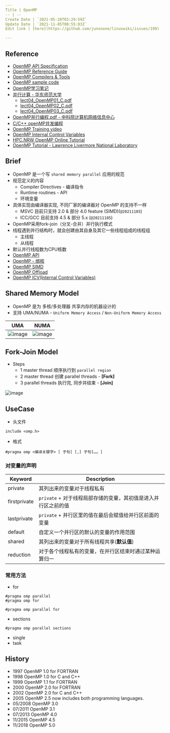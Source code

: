 ```yaml
---
Title | OpenMP
-- | --
Create Date | `2021-05-20T03:29:59Z`
Update Date | `2021-11-05T08:55:03Z`
Edit link | [here](https://github.com/junxnone/linuxwiki/issues/199)

---
```

## Reference
- [OpenMP API Specification](https://www.openmp.org/spec-html/5.1/openmp.html)
- [OpenMP Reference Guide](https://www.openmp.org/resources/refguides/)
- [OpenMP Compilers & Tools](https://www.openmp.org/resources/openmp-compilers-tools/)
- [OpenMP sample code](https://github.com/OpenMP/Examples/tree/main/sources)
- [OpenMP学习笔记](https://blog.csdn.net/qq_40379678/article/details/107788716)
- [并行计算 - 华东师范大学 ](http://math.ecnu.edu.cn/~jypan/Teaching/ParaComp/) 
  - [lect04_OpenMP01_C.pdf](https://github.com/junxnone/tech-io/files/6613360/lect04_OpenMP01_C.pdf)
  - [lect04_OpenMP02_C.pdf](https://github.com/junxnone/tech-io/files/6613361/lect04_OpenMP02_C.pdf)
  - [lect04_OpenMP03_C.pdf](https://github.com/junxnone/tech-io/files/6613363/lect04_OpenMP03_C.pdf)
- [OpenMP并行编程.pdf -  中科院计算机网络信息中心](https://github.com/junxnone/tech-io/files/6986206/OpenMP.pdf)
- [C/C++ openMP并发编程](https://blog.csdn.net/qq_30024069/article/details/93355022)
- [OpenMP Training video](https://www.youtube.com/watch?v=nE-xN4Bf8XI&list=PLLX-Q6B8xqZ8n8bwjGdzBJ25X2utwnoEG)
- [OpenMP Internal Control Variables](https://www.openmp.org/spec-html/5.0/openmpse13.html)
- [HPC.NRW OpenMP Online Tutorial](https://hpc-wiki.info/hpc/OpenMP_in_Small_Bites)
- [OpenMP Tutorial - Lawrence Livermore National Laboratory](https://hpc.llnl.gov/tuts/openMP/)


## Brief
- OpenMP 是一个写 `shared memory parallel` 应用的规范
- 规范定义的内容
  - Compiler Directives - 编译指令
  - Runtime routines - API
  - 环境变量
- 具体实现由编译器实现, 不同厂家的编译器对 OpenMP 的支持不一样
  - MSVC 目前只支持 2.0 & 部分 4.0 feature (SIMD)(`@20211105`)
  - ICC/GCC 目前支持 4.5 & 部分 5.x (`@20211105`)
- OpenMP采用fork-join（分叉-合并）并行执行模式
- 线程遇到并行结构时，就会创建由其自身及其它一些线程组成的线程组
  - 主线程
  - 从线程
- 默认并行线程数为CPU核数
- [OpenMP API](/OpenMP_API)
- [OpenMP - 绑核](/OpenMP_Bind_Core)
- [OpenMP SIMD](/OpenMP_SIMD)
- [OpenMP Offload](/OpenMP_Offload)
- [OpenMP ICV(Internal Control Variables)]()

## Shared Memory Model
- OpenMP 是为 多核/多处理器 共享内存的机器设计的
- 支持 UMA/NUMA - `Uniform Memory Access` / `Non-Uniform Memory Access`

UMA | NUMA
-- | --
![image](https://user-images.githubusercontent.com/2216970/140483477-716ad3cc-12a6-49f5-ad7a-08b364c39d9c.png) | ![image](https://user-images.githubusercontent.com/2216970/140483485-14c6cc24-5b70-486f-83ca-cb26f930357e.png)


## Fork-Join Model
- Steps
  - 1 master thread 顺序执行到 `parallel region`
  - 2 master thread 创建 parallel threads - **[Fork]**
  - 3 parallel threads 执行完, 同步并结束 - **[Join]**
 

![image](https://user-images.githubusercontent.com/2216970/140483578-8f910ba7-dce8-4824-a844-7958db63228c.png)




## UseCase

- 头文件
```
include <omp.h>
```
- 格式
```
#pragma omp <编译关键字> [ 子句[ [,] 子句]…… ]
```

### 对变量的声明

Keyword | Description
-- | --
private | 其列出来的变量对于线程私有
firstprivate |  `private` + 对于线程局部存储的变量，其初值是进入并行区之前的值
lastprivate | `private` + 并行区里的值在最后会赋值给并行区前面的变量
default | 自定义一个并行区的默认的变量的作用范围
shared |其列出来的变量对于所有线程共享(**默认值**)
reduction | 对于各个线程私有的变量，在并行区结束时通过某种运算归一




### 常用方法

- for
```
#pragma omp parallel
#pragma omp for
```
```
#pragma omp parallel for
```
- sections
```
#pragma omp parallel sections
```
- single
- task

## History

- 1997 OpenMP 1.0 for FORTRAN
- 1998 OpenMP 1.0 for C and C++
- 1999 OpenMP 1.1 for FORTRAN
- 2000 OpenMP 2.0 for FORTRAN
- 2002 OpenMP 2.0 for C and C++
- 2005 OpenMP 2.5 now includes both programming languages.
- 05/2008 OpenMP 3.0
- 07/2011 OpenMP 3.1
- 07/2013 OpenMP 4.0
- 11/2015 OpenMP 4.5
- 11/2018 OpenMP 5.0


